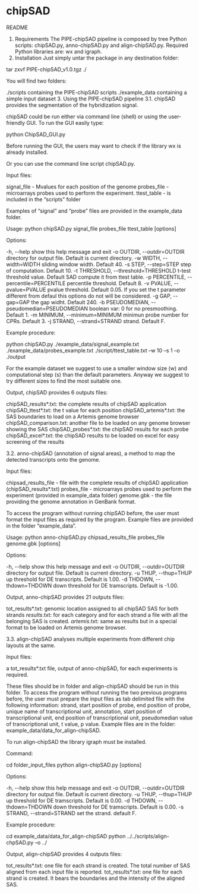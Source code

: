 # chipSAD
README
1.	Requirements
The PIPE-chipSAD pipeline is composed by tree Python scripts: chipSAD.py, anno-chipSAD.py and align-chipSAD.py.  Required Python libraries are: wx and igraph.
2.	Installation
Just simply untar the package in any destination folder:

tar zxvf PIPE-chipSAD_v1.0.tgz ./

You will find two folders:

./scripts	containing the PIPE-chipSAD scripts
./example_data  containing a simple input dataset
3.	Using the PIPE-chipSAD pipeline
3.1.	chipSAD provides the segmentation of the hybridization signal.

chipSAD could be run either via command line (shell) or using the user-friendly GUI. To run the GUI easily type:

python ChipSAD_GUI.py

Before running the GUI, the users may want to check if the library wx is already installed.

Or you can use the command line script chipSAD.py.

Input files: 

signal_file - Mvalues for each position of the genome
probes_file - microarrays probes used to perform the experiment.
ttest_table - is included in the “scripts” folder

Examples of “signal” and “probe” files are provided in the example_data folder. 

Usage: python chipSAD.py signal_file probes_file ttest_table [options]

Options:

  -h, --help            show this help message and exit
  -o OUTDIR, --outdir=OUTDIR
                        directory for output file. Default is current
                        directory.
  -w WIDTH, --width=WIDTH
                        sliding window width. Default 40.
  -s STEP, --step=STEP  step of computation. Default 10.
  -t THRESHOLD, --threshold=THRESHOLD
                        t-test threshold value. Default SAD compute it from
                        ttest table.
  -p PERCENTILE, --percentile=PERCENTILE
                        percentile threshold. Default 8.
  -v PVALUE, --pvalue=PVALUE
                        pvalue threshold. Default 0.05. If you set the t
                        parameter different from defaul this options do not
                        will be considered.
  -g GAP, --gap=GAP     the gap widht. Default 240.
  -b PSEUDOMEDIAN, --pseudomedian=PSEUDOMEDIAN
                        boolean var: 0 for no presmoothing. Default 1.
  -m MINIMUM, --minimum=MINIMUM
                        minimun probe number for CPRs. Default 3.
  -j STRAND, --strand=STRAND
                        strand. Default F.


Example procedure:

python chipSAD.py ./example_data/signal_example.txt ./example_data/probes_example.txt ./script/ttest_table.txt –w 10 –s 1 –o ./output

For the example dataset we suggest to use a smaller window size (w) and computational step (s) than the default parameters. Anyway we suggest to try different sizes to find the most suitable one.

Output, chipSAD provides 6 outputs files:

chipSAD_results*.txt: the complete results of chipSAD application
chipSAD_ttest*.txt: the t value for each position
chipSAD_artemis*.txt: the SAS boundaries to load on a Artemis genome browser
chipSAD_comparison.txt: another file to be loaded on any genome browser showing the SAS
chipSAD_probes*.txt: the chipSAD results for each probe
chipSAD_excel*.txt: the chipSAD results to be loaded on excel for easy screening of the results


3.2.	anno-chipSAD (annotation of signal areas), a method to map the detected transcripts onto the genome.

Input files: 

chipsad_results_file - file with the complete results of chipSAD application (chipSAD_results*.txt)
probes_file - microarrays probes used to perform the experiment (provided in example_data folder)
 genome.gbk - the file providing the genome annotation in GenBank format.  

To access the program without running chipSAD before, the user must format the input files as required by the program. Example files are provided in the folder “example_data”. 

Usage: python anno-chipSAD.py chipsad_results_file probes_file genome.gbk [options]


Options:

  -h, --help            show this help message and exit
  -o OUTDIR, --outdir=OUTDIR
                        directory for output file. Default is current
                        directory.
  -u THUP, --thup=THUP  up threshold for DE transcripts. Default is 1.00.
  -d THDOWN, --thdown=THDOWN
                        down threshold for DE tramscripts. Default is -1.00.


Output, anno-chipSAD provides 21 outputs files:

tot_results*.txt: genomic location assigned to all chipSAD SAS for both strands
*_results_*.txt: for each category and for each strand a file with all the belonging SAS is created.
*_artemis_*.txt: same as results but in a special format to be loaded on Artemis genome browser.


3.3.	align-chipSAD analyses multiple experiments from different chip layouts at the same.

Input files: 

a  tot_results*.txt file, output of anno-chipSAD, for each experiments is required. 

These files should be in folder and align-chipSAD should be run in this folder.  To access the program without running the two previous programs before, the user must prepare the input files as tab delimited file with the following information: strand, start position of probe, end position of probe, unique name of transcriptional unit, annotation, start position of transcriptional unit, end position of transcriptional unit, pseudomedian value of transcriptional unit, t value, p value.  Example files are in the folder: example_data/data_for_align-chipSAD.

To run align-chipSAD the library igraph must be installed.

Command: 

cd folder_input_files
python align-chipSAD.py [options]


Options:

  -h, --help            show this help message and exit
  -o OUTDIR, --outdir=OUTDIR
                        directory for output file. Default is current
                        directory.
  -u THUP, --thup=THUP  up threshold for DE tramscripts. Default is 0.00.
  -d THDOWN, --thdown=THDOWN
                        down threshold for DE tramscripts. Default is 0.00.
  -s STRAND, --strand=STRAND
                        set the strand. default F.


Example procedure:

cd example_data/data_for_align-chipSAD
python ../../scripts/align-chpSAD.py –o ../

Output, align-chipSAD provides 4 outputs files:

tot_results*.txt: one file for each strand is created. The total number of SAS aligned from each input file is reported.
tot_results*.txt: one file for each strand is created. It bears the boundaries and the intensity of the aligned SAS.
